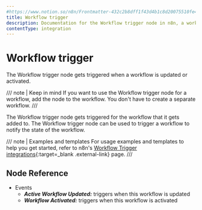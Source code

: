 ```yaml
---
#https://www.notion.so/n8n/Frontmatter-432c2b8dff1f43d4b1c8d20075510fe4
title: Workflow trigger
description: Documentation for the Workflow trigger node in n8n, a workflow automation platform. Includes guidance on usage, and links to examples.
contentType: integration
---
```


# Workflow trigger

The Workflow trigger node gets triggered when a workflow is updated or activated.

/// note | Keep in mind
If you want to use the Workflow trigger node for a workflow, add the node to the workflow. You don't have to create a separate workflow.
///

The Workflow trigger node gets triggered for the workflow that it gets added to. The Workflow trigger node can be used to trigger a workflow to notify the state of the workflow.

/// note | Examples and templates
For usage examples and templates to help you get started, refer to n8n's [Workflow Trigger integrations](https://n8n.io/integrations/workflow-trigger/){:target=_blank .external-link} page.
///

## Node Reference

- Events
    - ***Active Workflow Updated:*** triggers when this workflow is updated
    - ***Workflow Activated:*** triggers when this workflow is activated

